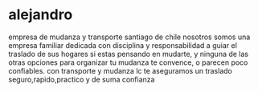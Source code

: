 # alejandro
empresa de mudanza y transporte santiago de chile
nosotros somos una empresa familiar dedicada con disciplina y responsabilidad a guiar el traslado de sus hogares
si estas pensando en mudarte, y ninguna de las otras opciones para organizar tu mudanza te convence, o parecen poco confiables.
con transporte y mudanza lc te aseguramos un traslado seguro,rapido,practico y de suma confianza
